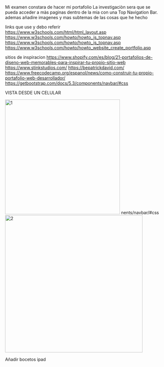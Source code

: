 Mi examen constara de hacer mi portafolio
La investigaciòn sera que se pueda acceder a màs paginas dentro de la mia con una  Top Navigation Bar.
ademas añadire imagenes y mas subtemas de las cosas que he hecho



links que use y debo referir 
https://www.w3schools.com/html/html_layout.asp
https://www.w3schools.com/howto/howto_js_topnav.asp
https://www.w3schools.com/howto/howto_js_topnav.asp
https://www.w3schools.com/howto/howto_website_create_portfolio.asp

sitios de inspiracion
https://www.shopify.com/es/blog/21-portafolios-de-diseno-web-memorables-para-inspirar-tu-propio-sitio-web
https://www.stinkstudios.com/
https://bepatrickdavid.com/
https://www.freecodecamp.org/espanol/news/como-construir-tu-propio-portafolio-web-desarrollador/
https://getbootstrap.com/docs/5.3/components/navbar/#css

VISTA DESDE UN CELULAR 

<img width="375" alt="1" src="https://github.com/ssofiasandoval/dis9005-2023-1/assets/128400293/79b79ac8-e4d9-4c10-a760-418b67313850">
nents/navbar/#css

<img width="449" alt="2" src="https://github.com/ssofiasandoval/dis9005-2023-1/assets/128400293/da31a931-ecd6-410e-9043-74c92f0ebb07">

Añadir bocetos ipad 




